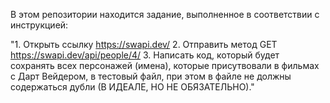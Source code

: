 В этом репозитории находится задание, выполненное в соответствии с инструкцией:

"1. Открыть ссылку https://swapi.dev/
2. Отправить метод GET https://swapi.dev/api/people/4/
3. Написать код, который будет сохранять всех персонажей (имена), которые присутвовали в фильмах с Дарт Вейдером, 
в тестовый файл, при этом в файле не должны содержаться дубли (В ИДЕАЛЕ, НО НЕ ОБЯЗАТЕЛЬНО)."

